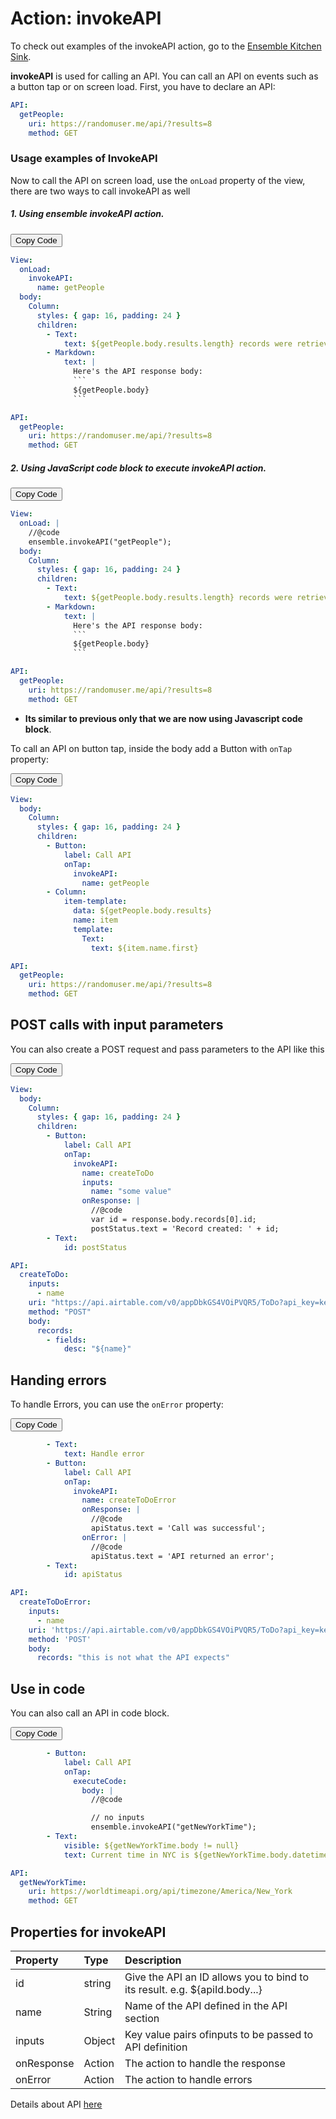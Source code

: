 # Action: invokeAPI

To check out examples of the invokeAPI action, go to the [Ensemble Kitchen Sink](https://studio.ensembleui.com/app/e24402cb-75e2-404c-866c-29e6c3dd7992/screen/e546b0d8-3220-4217-bd5c-181118154073).

**invokeAPI** is used for calling an API. You can call an API on events such as a button tap or on screen load. First, you have to declare an API:

```yaml
API:
  getPeople:
    uri: https://randomuser.me/api/?results=8
    method: GET
```

### Usage examples of InvokeAPI

Now to call the API on screen load, use the `onLoad` property of the view, there are two ways to call invokeAPI as well

##### 1. Using ensemble invokeAPI action.

<div class="code-container" markdown=1>
  <button onclick="copyCode()" class="copy-code-button">Copy Code</button>

````yaml
View:
  onLoad:
    invokeAPI:
      name: getPeople
  body:
    Column:
      styles: { gap: 16, padding: 24 }
      children:
        - Text:
            text: ${getPeople.body.results.length} records were retrieved from API
        - Markdown:
            text: |
              Here's the API response body:
              ```
              ${getPeople.body}
              ```

API:
  getPeople:
    uri: https://randomuser.me/api/?results=8
    method: GET
````

</div>

##### 2. Using JavaScript code block to execute invokeAPI action.

<div class="code-container" markdown=1>
  <button onclick="copyCode()" class="copy-code-button">Copy Code</button>

````yaml
View:
  onLoad: |
    //@code
    ensemble.invokeAPI("getPeople");
  body:
    Column:
      styles: { gap: 16, padding: 24 }
      children:
        - Text:
            text: ${getPeople.body.results.length} records were retrieved from API
        - Markdown:
            text: |
              Here's the API response body:
              ```
              ${getPeople.body}
              ```

API:
  getPeople:
    uri: https://randomuser.me/api/?results=8
    method: GET
````

</div>

- **Its similar to previous only that we are now using Javascript code block**.

To call an API on button tap, inside the body add a Button with `onTap` property:

<div class="code-container" markdown=1>
  <button onclick="copyCode()" class="copy-code-button">Copy Code</button>

```yaml
View:
  body:
    Column:
      styles: { gap: 16, padding: 24 }
      children:
        - Button:
            label: Call API
            onTap:
              invokeAPI:
                name: getPeople
        - Column:
            item-template:
              data: ${getPeople.body.results}
              name: item
              template:
                Text:
                  text: ${item.name.first}

API:
  getPeople:
    uri: https://randomuser.me/api/?results=8
    method: GET
```

</div>

## POST calls with input parameters

You can also create a POST request and pass parameters to the API like this

<div class="code-container" markdown=1>
  <button onclick="copyCode()" class="copy-code-button">Copy Code</button>

```yaml
View:
  body:
    Column:
      styles: { gap: 16, padding: 24 }
      children:
        - Button:
            label: Call API
            onTap:
              invokeAPI:
                name: createToDo
                inputs:
                  name: "some value"
                onResponse: |
                  //@code
                  var id = response.body.records[0].id;
                  postStatus.text = 'Record created: ' + id;
        - Text:
            id: postStatus

API:
  createToDo:
    inputs:
      - name
    uri: "https://api.airtable.com/v0/appDbkGS4VOiPVQR5/ToDo?api_key=keyyWz426zsnMKavb"
    method: "POST"
    body:
      records:
        - fields:
            desc: "${name}"
```

</div>

## Handing errors

To handle Errors, you can use the `onError` property:

<div class="code-container" markdown=1>
  <button onclick="copyCode()" class="copy-code-button">Copy Code</button>

```yaml
        - Text:
            text: Handle error
        - Button:
            label: Call API 
            onTap:
              invokeAPI:
                name: createToDoError
                onResponse: |
                  //@code
                  apiStatus.text = 'Call was successful';
                onError: |
                  //@code
                  apiStatus.text = 'API returned an error';
        - Text:
            id: apiStatus

API:
  createToDoError:
    inputs:
      - name
    uri: 'https://api.airtable.com/v0/appDbkGS4VOiPVQR5/ToDo?api_key=keyyWz426zsnMKavb'
    method: 'POST'
    body:
      records: "this is not what the API expects"
```

</div>

## Use in code

You can also call an API in code block.

<div class="code-container" markdown=1>
  <button onclick="copyCode()" class="copy-code-button">Copy Code</button>

```yaml
        - Button:
            label: Call API
            onTap:
              executeCode:
                body: |
                  //@code

                  // no inputs
                  ensemble.invokeAPI("getNewYorkTime");
        - Text:
            visible: ${getNewYorkTime.body != null}
            text: Current time in NYC is ${getNewYorkTime.body.datetime}

API:
  getNewYorkTime:
    uri: https://worldtimeapi.org/api/timezone/America/New_York
    method: GET
```

</div>

## Properties for invokeAPI

| Property   | Type   | Description                                                                |
| :--------- | :----- | :------------------------------------------------------------------------- |
| id         | string | Give the API an ID allows you to bind to its result. e.g. ${apiId.body...} |
| name       | String | Name of the API defined in the API section                                 |
| inputs     | Object | Key value pairs ofinputs to be passed to API definition                    |
| onResponse | Action | The action to handle the response                                          |
| onError    | Action | The action to handle errors                                                |

Details about API [here](/build/user-interface/1-page-structure)
